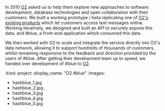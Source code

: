 In 2010 [O2][] asked us to help them explore new approaches to software development, database technologies and open collaboration with their customers. We built a working prototype / beta replicating one of [O2's existing products][Bluebook] which let customers access text messages online. Working iteratively, we designed and built an API to securely expose this data, and #blue, a front-end application which consumed this data.

We then worked with O2 to scale and integrate the service directly into O2's data network, allowing it to support hundreds of thousands of customers, whilst remaining responsive to the feedback and direction provided by the users of #blue. After getting their development team up to speed, we handed over development of #blue to [O2][].

[O2]: http://www.o2.co.uk
[Bluebook]: http://bluebook.o2.co.uk

:kind: project
:display_name: "O2 #blue"
:images:
  - hashblue_1.jpg
  - hashblue_2.jpg
  - hashblue_3.jpg
  - hashblue_4.jpg
  - hashblue_5.jpg
